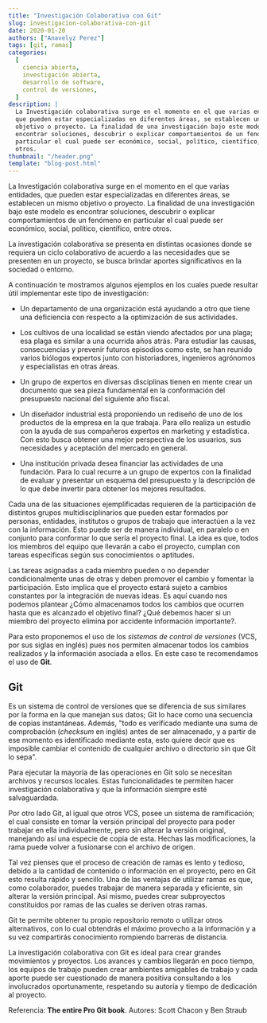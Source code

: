 ```yaml
---
title: "Investigación Colaborativa con Git"
slug: investigacion-colaborativa-con-git
date: 2020-01-20
authors: ["Anavelyz Perez"]
tags: [git, ramas]
categories:
  [
    ciencia abierta,
    investigación abierta,
    desarrollo de software,
    control de versiones,
  ]
description: |
  La Investigación colaborativa surge en el momento en el que varias entidades,
  que pueden estar especializadas en diferentes áreas, se establecen un mismo
  objetivo o proyecto. La finalidad de una investigación bajo este modelo es
  encontrar soluciones, descubrir o explicar comportamientos de un fenómeno en
  particular el cual puede ser económico, social, político, científico, entre
  otros.
thumbnail: "/header.png"
template: "blog-post.html"
---
```


<!-- # Investigación Colaborativa con Git -->
<!-- **Por Anavelyz Pérez** -->

La Investigación colaborativa surge en el momento en el que varias entidades,
que pueden estar especializadas en diferentes áreas, se establecen un mismo
objetivo o proyecto. La finalidad de una investigación bajo este modelo es
encontrar soluciones, descubrir o explicar comportamientos de un fenómeno en
particular el cual puede ser económico, social, político, científico, entre
otros.

<!-- TEASER_END -->

La investigación colaborativa se presenta en distintas ocasiones donde se
requiera un ciclo colaborativo de acuerdo a las necesidades que se presenten en
un proyecto, se busca brindar aportes significativos en la sociedad o entorno.

A continuación te mostramos algunos ejemplos en los cuales puede resultar útil
implementar este tipo de investigación:

- Un departamento de una organización está ayudando a otro que tiene una
  deficiencia con respecto a la optimización de sus actividades.

- Los cultivos de una localidad se están viendo afectados por una plaga; esa
  plaga es similar a una ocurrida años atrás. Para estudiar las causas,
  consecuencias y prevenir futuros episodios como este, se han reunido varios
  biólogos expertos junto con historiadores, ingenieros agrónomos y
  especialistas en otras áreas.

- Un grupo de expertos en diversas disciplinas tienen en mente crear un
  documento que sea pieza fundamental en la conformación del presupuesto
  nacional del siguiente año fiscal.

- Un diseñador industrial está proponiendo un rediseño de uno de los productos
  de la empresa en la que trabaja. Para ello realiza un estudio con la ayuda de
  sus compañeros expertos en marketing y estadística. Con esto busca obtener una
  mejor perspectiva de los usuarios, sus necesidades y aceptación del mercado en
  general.

- Una institución privada desea financiar las actividades de una fundación. Para
  lo cual recurre a un grupo de expertos con la finalidad de evaluar y presentar
  un esquema del presupuesto y la descripción de lo que debe invertir para
  obtener los mejores resultados.

Cada una de las situaciones ejemplificadas requieren de la participación de
distintos grupos multidisciplinarios que pueden estar formados por personas,
entidades, institutos o grupos de trabajo que interactúen a la vez con la
información. Esto puede ser de manera individual, en paralelo o en conjunto para
conformar lo que sería el proyecto final. La idea es que, todos los miembros del
equipo que llevarán a cabo el proyecto, cumplan con tareas especificas según sus
conocimientos o aptitudes.

Las tareas asignadas a cada miembro pueden o no depender condicionalmente unas
de otras y deben promover el cambio y fomentar la participación. Esto implica
que el proyecto estará sujeto a cambios constantes por la integración de nuevas
ideas. Es aquí cuando nos podemos plantear ¿Cómo almacenamos todos los cambios
que ocurren hasta que es alcanzado el objetivo final? ¿Qué debemos hacer si un
miembro del proyecto elimina por accidente información importante?.

Para esto proponemos el uso de los _sistemas de control de versiones_ (VCS, por
sus siglas en inglés) pues nos permiten almacenar todos los cambios realizados y
la información asociada a ellos. En este caso te recomendamos el uso de **Git**.

## Git

Es un sistema de control de versiones que se diferencia de sus similares por la
forma en la que manejan sus datos; Git lo hace como una secuencia de copias
instantáneas. Además, "todo es verificado mediante una suma de comprobación
(_checksum_ en inglés) antes de ser almacenado, y a partir de ese momento es
identificado mediante esta, esto quiere decir que es imposible cambiar el
contenido de cualquier archivo o directorio sin que Git lo sepa".

Para ejecutar la mayoría de las operaciones en Git solo se necesitan archivos y
recursos locales. Estas funcionalidades te permiten hacer investigación
colaborativa y que la información siempre esté salvaguardada.

Por otro lado Git, al igual que otros VCS, posee un sistema de ramificación; el
cual consiste en tomar la versión principal del proyecto para poder trabajar en
ella individualmente, pero sin alterar la versión original, manejando así una
especie de copia de esta. Hechas las modificaciones, la rama puede volver a
fusionarse con el archivo de origen.

Tal vez pienses que el proceso de creación de ramas es lento y tedioso, debido a
la cantidad de contenido o información en el proyecto, pero en Git esto resulta
rápido y sencillo. Una de las ventajas de utilizar ramas es que, como
colaborador, puedes trabajar de manera separada y eficiente, sin alterar la
versión principal. Así mismo, puedes crear subproyectos constituidos por ramas
de las cuales se deriven otras ramas.

Git te permite obtener tu propio repositorio remoto o utilizar otros
alternativos, con lo cual obtendrás el máximo provecho a la información y a su
vez compartirás conocimiento rompiendo barreras de distancia.

La investigación colaborativa con Git es ideal para crear grandes movimientos y
proyectos. Los avances y cambios llegarán en poco tiempo, los equipos de trabajo
pueden crear ambientes amigables de trabajo y cada aporte puede ser cuestionado
de manera positiva consultando a los involucrados oportunamente, respetando su
autoría y tiempo de dedicación al proyecto.

Referencia: **The entire Pro Git book**. Autores: Scott Chacon y Ben Straub
